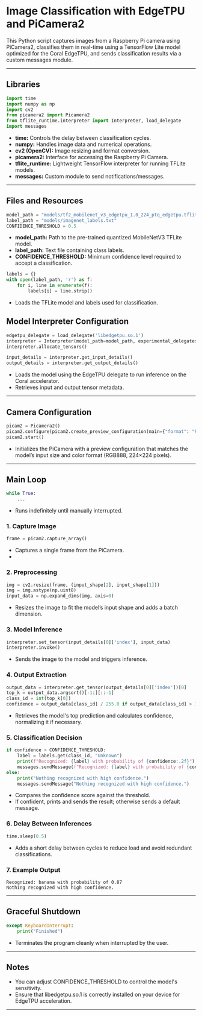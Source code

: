 
# Image Classification with EdgeTPU and PiCamera2

This Python script captures images from a Raspberry Pi camera using PiCamera2, classifies them in real-time using a TensorFlow Lite model optimized for the Coral EdgeTPU, and sends classification results via a custom messages module.

---

## Libraries

```python
import time
import numpy as np
import cv2
from picamera2 import Picamera2
from tflite_runtime.interpreter import Interpreter, load_delegate
import messages
```

* **time:** Controls the delay between classification cycles.
* **numpy:** Handles image data and numerical operations.
* **cv2 (OpenCV):** Image resizing and format conversion.
* **picamera2:** Interface for accessing the Raspberry Pi Camera.
* **tflite_runtime:** Lightweight TensorFlow interpreter for running TFLite models.
* **messages:** Custom module to send notifications/messages.
---

## Files and Resources

```python
model_path = "models/tf2_mobilenet_v3_edgetpu_1.0_224_ptq_edgetpu.tflite"
label_path = "models/imagenet_labels.txt"
CONFIDENCE_THRESHOLD = 0.5
```
* **model_path:** Path to the pre-trained quantized MobileNetV3 TFLite model.
* **label_path:** Text file containing class labels.
* **CONFIDENCE_THRESHOLD:** Minimum confidence level required to accept a classification.

```python
labels = {}
with open(label_path, 'r') as f:
    for i, line in enumerate(f):
        labels[i] = line.strip()
```

* Loads the TFLite model and labels used for classification.

## Model Interpreter Configuration

```python
edgetpu_delegate = load_delegate('libedgetpu.so.1')
interpreter = Interpreter(model_path=model_path, experimental_delegates=[edgetpu_delegate])
interpreter.allocate_tensors()

input_details = interpreter.get_input_details()
output_details = interpreter.get_output_details()
```

* Loads the model using the EdgeTPU delegate to run inference on the Coral accelerator.
* Retrieves input and output tensor metadata.
---

## Camera Configuration

```python
picam2 = Picamera2()
picam2.configure(picam2.create_preview_configuration(main={"format": "RGB888", "size": (224, 224)}))
picam2.start()
```

* Initializes the PiCamera with a preview configuration that matches the model’s input size and color format (RGB888, 224×224 pixels).

---

## Main Loop
```python
while True:
    ...
```
* Runs indefinitely until manually interrupted.
  
### 1. Capture Image
```python
frame = picam2.capture_array()
```
* Captures a single frame from the PiCamera.
* 
### 2. Preprocessing
```python
img = cv2.resize(frame, (input_shape[2], input_shape[1]))
img = img.astype(np.uint8)
input_data = np.expand_dims(img, axis=0)
```
* Resizes the image to fit the model’s input shape and adds a batch dimension.

### 3. Model Inference
```python
interpreter.set_tensor(input_details[0]['index'], input_data)
interpreter.invoke()
```
* Sends the image to the model and triggers inference.

### 4. Output Extraction
```python
output_data = interpreter.get_tensor(output_details[0]['index'])[0]
top_k = output_data.argsort()[-1:][::-1]
class_id = int(top_k[0])
confidence = output_data[class_id] / 255.0 if output_data[class_id] > 1 else output_data[class_id]
```
* Retrieves the model's top prediction and calculates confidence, normalizing it if necessary.

### 5. Classification Decision
```python
if confidence > CONFIDENCE_THRESHOLD:
    label = labels.get(class_id, "Unknown")
    print(f"Recognized: {label} with probability of {confidence:.2f}")
    messages.sendMessage(f"Recognized: {label} with probability of {confidence:.2f}")
else:
    print("Nothing recognized with high confidence.")
    messages.sendMessage("Nothing recognized with high confidence.")
```
* Compares the confidence score against the threshold.
* If confident, prints and sends the result; otherwise sends a default message.

### 6. Delay Between Inferences
```python
time.sleep(0.5)
```
* Adds a short delay between cycles to reduce load and avoid redundant classifications.

### 7. Example Output

```
Recognized: banana with probability of 0.87
Nothing recognized with high confidence.
```
---

## Graceful Shutdown

```python
except KeyboardInterrupt:
    print("Finished")
```
* Terminates the program cleanly when interrupted by the user.

---

## Notes
* You can adjust CONFIDENCE_THRESHOLD to control the model's sensitivity.
* Ensure that libedgetpu.so.1 is correctly installed on your device for EdgeTPU acceleration.
---